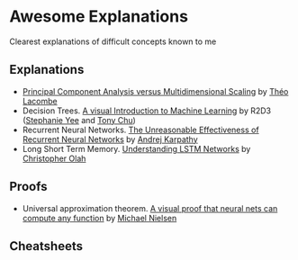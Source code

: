# Awesome Explanations
Clearest explanations of difficult concepts known to me

## Explanations
* [Principal Component Analysis versus Multidimensional Scaling](https://tlacombe.github.io/teaching/notesCoursINF556/cours1.pdf) by [Théo Lacombe](https://tlacombe.github.io/)
* Decision Trees. [A visual Introduction to Machine Learning](http://www.r2d3.us/visual-intro-to-machine-learning-part-1/) by R2D3 ([Stephanie Yee](https://stephanie-yee.com/) and [Tony Chu](https://tonyhschu.ca/))
* Recurrent Neural Networks. [The Unreasonable Effectiveness of Recurrent Neural Networks](https://karpathy.github.io/2015/05/21/rnn-effectiveness/) by [Andrej Karpathy](http://karpathy.github.io/)
* Long Short Term Memory. [Understanding LSTM Networks](https://colah.github.io/posts/2015-08-Understanding-LSTMs/) by [Christopher Olah](https://colah.github.io/)
## Proofs
* Universal approximation theorem. [A visual proof that neural nets can compute any function](http://neuralnetworksanddeeplearning.com/chap4.html) by [Michael Nielsen](http://michaelnielsen.org/)
## Cheatsheets
<!--stackedit_data:
eyJoaXN0b3J5IjpbMTQ0NzYyMTI2NiwtOTgxMjI1ODg1LDc0Mz
M1ODUwMCw4NjgyMDkyMTMsNDI3MTkxMTA5LC0xOTEwMTU5Mzhd
fQ==
-->